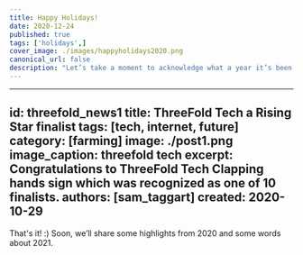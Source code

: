 ```yaml
---
title: Happy Holidays!
date: 2020-12-24
published: true
tags: ['holidays',]
cover_image: ./images/happyholidays2020.png
canonical_url: false
description: "Let’s take a moment to acknowledge what a year it’s been for all of us around the world."
---
```


---
id: threefold_news1
title: ThreeFold Tech a Rising Star finalist
tags: [tech, internet, future]
category: [farming]
image: ./post1.png
image_caption: threefold tech
excerpt: Congratulations to ThreeFold Tech Clapping hands sign which was recognized as one of 10 finalists.
authors: [sam_taggart]
created: 2020-10-29
---

That's it! :) Soon, we’ll share some highlights from 2020 and some words about 2021.
